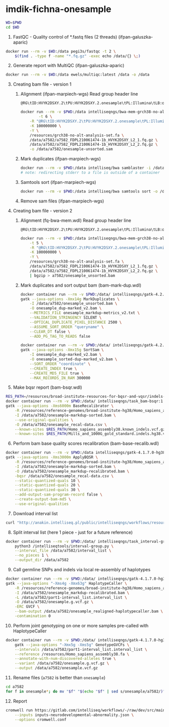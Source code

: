 # imdik-fichna-onesample

```bash
WD=$PWD
cd $WD
```

1. FastQC - Quality control of \*.fastq files (2 threads) (ifpan-galuszka-aparic)
```bash
docker run --rm -v $WD:/data pegi3s/fastqc -t 2 \
    $(find . -type f -name "*.fq.gz" -exec echo /data/{} \;)
```

2. Generate report with MultiQC (ifpan-galuszka-aparic)
```bash
docker run --rm -v $WD:/data ewels/multiqc:latest /data -o /data
```

3. Creating bam file - version 1

   1. Alignment (ifpan-marpiech-wgs)
      Read group header line
      ```
      @RG\tID:HVYK2DSXY.2\tPU:HVYK2DSXY.2.onesample\tPL:Illumina\tLB:onesample.library\tSM:onesample
      ```

      ```bash
      docker run --rm -v $PWD:/data intelliseqngs/bwa-mem-grch38-no-alt:3.1.0 bwa mem \
      	      -t 6 \
	      -R "@RG\tID:HVYK2DSXY.2\tPU:HVYK2DSXY.2.onesample\tPL:Illumina\tLB:onesample.library\tSM:onesample" \
	      -K 100000000 \
	      -Y \
	      /resources/grch38-no-alt-analysis-set.fa \
	      /data/a7582/a7582_FDPL210061474-1b_HVYK2DSXY_L2_1.fq.gz \
	      /data/a7582/a7582_FDPL210061474-1b_HVYK2DSXY_L2_2.fq.gz \
	      -o /data/a7582/onesample-unsorted.sam
      ```

   2. Mark duplicates (ifpan-marpiech-wgs)
      ```bash
      docker run --rm -v $PWD:/data intelliseq/bwa samblaster -i /data/a7582/onesample-unsorted.sam -o /data/a7582/onesample-markdup.sam 2> a7582/onesample-bwa-samblaster-stderr.log
      # note: redirecting stderr to a file is outside of a container
      ```

   3. Samtools sort (ifpan-marpiech-wgs)
      ```bash
      docker run --rm -v $PWD:/data intelliseq/bwa samtools sort -o /data/a7582/onesample-markdup-sorted.bam -@ 6 /data/a7582/onesample-markdup.sam
      ```

   4. Remove sam files (ifpan-marpiech-wgs)


4. Creating bam file - version 2

   1. Alignment (fq-bwa-mem.wdl)
      Read group header line
      ```
      @RG\tID:HVYK2DSXY.2\tPU:HVYK2DSXY.2.onesample\tPL:Illumina\tLB:onesample.library\tSM:onesample
      ```

      ```bash
      docker run --rm -v $PWD:/data intelliseqngs/bwa-mem-grch38-no-alt:3.1.0 bwa mem \
	      -t 5 \
	      -R "@RG\tID:HVYK2DSXY.2\tPU:HVYK2DSXY.2.onesample\tPL:Illumina\tLB:onesample.library\tSM:onesample" \
	      -K 100000000 \
	      -Y \
	      /resources/grch38-no-alt-analysis-set.fa \
	      /data/a7582/a7582_FDPL210061474-1b_HVYK2DSXY_L2_1.fq.gz \
	      /data/a7582/a7582_FDPL210061474-1b_HVYK2DSXY_L2_2.fq.gz \
	      | bgzip > a7582/onesample_unsorted.bam
      ```

   2. Mark duplicates and sort output bam (bam-mark-dup.wdl)
      ```bash
      docker container run --rm -v $PWD:/data/ intelliseqngs/gatk-4.2.0.0:1.0.0 \
      gatk --java-options -Xmx14g MarkDuplicates \
	      -I /data/a7582/onesample_unsorted.bam \
	      -O onesample_dup-marked_v2.bam \
	      --METRICS_FILE onesample_markdup-metrics_v2.txt \
	      --VALIDATION_STRINGENCY SILENT \
	      --OPTICAL_DUPLICATE_PIXEL_DISTANCE 2500 \
	      --ASSUME_SORT_ORDER "queryname" \
	      --CLEAR_DT false \
	      --ADD_PG_TAG_TO_READS false

      docker container run --rm -v $PWD:/data/ intelliseqngs/gatk-4.2.0.0:1.0.0 \
      gatk --java-options -Xmx15g SortSam \
	      -I onesample_dup-marked_v2.bam \
	      -O onesample_sorted-dup-marked_v2.bam \
	      --SORT_ORDER "coordinate" \
	      --CREATE_INDEX true \
	      --CREATE_MD5_FILE true \
	      --MAX_RECORDS_IN_RAM 300000
      ```

5. Make bqsr report (bam-bsqr.wdl)
```bash
RES_PATH=/resources/broad-institute-resources-for-bqsr-and-vqsr/indels-known-sites/ &&
docker container run --rm -v $PWD:/data/ intelliseqngs/task_bam-bsqr:1.1.0 \
gatk --java-options -Xms6000m BaseRecalibrator \
	-R /resources/reference-genomes/broad-institute-hg38/Homo_sapiens_assembly38.fa \
	-I /data/a7582/onesample-markdup-sorted.bam \
	--use-original-qualities \
	-O /data/a7582/onesample_recal-data.csv \
	--known-sites $RES_PATH/Homo_sapiens_assembly38.known_indels.vcf.gz \
	--known-sites $RES_PATH/Mills_and_1000G_gold_standard.indels.hg38.vcf.gz
```

6. Perform bam base quality scores recalibration (bam-base-recalib.wdl)
```bash
docker container run --rm -v $PWD:/data intelliseqngs/gatk-4.1.7.0-hg38:1.0.1 \
gatk --java-options -Xms3000m ApplyBQSR \
	-R /resources/reference-genomes/broad-institute-hg38/Homo_sapiens_assembly38.fa \
	-I /data/a7582/onesample-markdup-sorted.bam \
	-O /data/a7582/onesample_markdup-recalibrated.bam \
	-bqsr /data/a7582/onesample_recal-data.csv \
	--static-quantized-quals 10 \
	--static-quantized-quals 20 \
	--static-quantized-quals 30 \
	--add-output-sam-program-record false \
	--create-output-bam-md5 \
	--use-original-qualities
```

7. Download interval list
```bash
curl "http://anakin.intelliseq.pl/public/intelliseqngs/workflows/resources/intervals/broad-institute-wgs-calling-regions/hg38.even.handcurated.20k.broad-institute-hg38.interval_list" > a7582/interval_list
```

8. Split interval list (here 1 piece - just for a future reference)
```bash
docker container run --rm -v $PWD:/data/ intelliseqngs/task_interval-group:1.0.2 \
	python3 /intelliseqtools/interval-group.py \
	--interval_file /data/a7582/interval_list \
	--no_pieces 1 \
	--output_dir /data/a7582
```

9. Call germline SNPs and indels via local re-assembly of haplotypes
```bash
docker container run --rm -v $PWD:/data/ intelliseqngs/gatk-4.1.7.0-hg38:1.0.1 \
gatk --java-options "-Xms4g -Xmx63g" HaplotypeCaller \
	-R /resources/reference-genomes/broad-institute-hg38/Homo_sapiens_assembly38.fa \
	-I /data/a7582/onesample_markdup-recalibrated.bam \
	-L /data/a7582/part1-interval_list.interval_list \
	-O /data/a7582/onesample.g.vcf.gz \
	-ERC GVCF \
	--bam-output /data/a7582/onesample_realigned-haplotypecaller.bam \
	-contamination 0
```

10. Perform joint genotyping on one or more samples pre-called with HaplotypeCaller
```bash
docker container run --rm -v $PWD:/data/ intelliseqngs/gatk-4.1.7.0-hg38:1.0.1 \
	gatk --java-options "-Xmx5g -Xms5g" GenotypeGVCFs \
	--intervals /data/a7582/part1-interval_list.interval_list \
	--reference /resources/Homo_sapiens_assembly38.fa \
	--annotate-with-num-discovered-alleles true \
	--variant /data/a7582/onesample.g.vcf.gz \
	--output /data/a7582/onesample.vcf.gz
```

11. Rename files (`a7582` is better than `onesample`)
```bash
cd a7582
for f in onesample*; do mv "$f" "$(echo "$f" | sed s/onesample/a7582/)"; done
```

12. Report
```bash
cromwell run https://gitlab.com/intelliseq/workflows/-/raw/dev/src/main/wdl/pipelines/vcf-to-acmg-report/vcf-to-acmg-report.wdl \
	--inputs inputs-neurodevelopmental-abnormality.json \
	--options cromwell.conf
```
